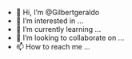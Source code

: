 - 👋 Hi, I’m @Gilbertgeraldo
- 👀 I’m interested in ...
- 🌱 I’m currently learning ...
- 💞️ I’m looking to collaborate on ...
- 📫 How to reach me ...

<!---
Gilbertgeraldo/Gilbertgeraldo is a ✨ special ✨ repository because its `README.md` (this file) appears on your GitHub profile.
You can click the Preview link to take a look at your changes.
--->
